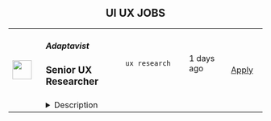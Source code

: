 <div align="center"><h2>UI UX JOBS</h2></div><table><tr>
                <td width="100" height="100" rowspan="2">
                    <img src="https://remotive.com/job/2003427/logo" width="38px" height="auto">
                </td>
                <td width="300">
                    <h5>Adaptavist</h5>
                    <h3>Senior UX Researcher</h3>
                </td>
                <td width="300">
                    <code>ux research</code>
                </td>
                <td width="200">
                <text>1 days ago</text>
                </td>
                <td width="100" rowspan="2">
                <a href="https://remotive.com/remote-jobs/design/senior-ux-researcher-2003427" align="right" target="_blank">Apply</a>
                </td>
            </tr>
            <tr>
                <td colspan="3">
                <details><summary>Description</summary>
                <div><span style="">Working at The Adaptavist Group</span></div>
<div> </div>
<div><a href="https://www.theadaptavistgroup.com/" rel="nofollow"><span style="">The Adaptavist Group</span></a><span style=""> is a global family of companies with a common goal. We combine the best of teamwork, technology, and processes, helping all kinds of businesses be better today and tomorrow.</span></div>
<div> </div>
<div><span style="">We are experts at delivering enterprise software, tailored solutions, and quality services across some of the world’s most trusted technology ecosystems, including Atlassian, AWS, Slack, GitLab, monday.com and Aha!</span></div>
<div> </div>
<div><span style="">We make change happen. From anywhere.</span></div>
<div> </div>
<div><span style="">What we offer you</span></div>
<div> </div>
<div><span style="">We offer an unlimited holiday (PTO) allowance, trusting you to take vacation time that suits your personal life, alongside flexible working hours that empower you to work when it best fits you and your team. We provide MacBooks to all employees and additional support for fully remote workers to set up their home offices. </span></div>
<div> </div>
<div><span style="">Our exceptional Time Away Policy includes 26 weeks of fully paid leave for birthing parents, 13 weeks for non-birthing parents, and extended leave for adoption, IVF, surrogacy, elective egg freezing, and women's health needs such as menopause, menstruation, endometriosis, and PCOS.</span></div>
<div> </div>
<div><span style="">Our trusting, flexible, remote-first way of working means that work can fit around your life, rather than your life fitting around work.</span></div>
<div> </div>
<div><a href="https://www.theadaptavistgroup.com/careers" rel="nofollow"><strong><span style="">Read our full list of benefits</span></strong></a></div>
<div> </div>
<div>About the role</div>
<div> </div>
<div>The Senior UX Researcher is a crucial member of the Research Team at Adaptavist, which utilizes a diverse array of research methodologies and evaluation tools to inform product development across different business units. The team focuses on User Experience and Market Research to foster informed decision-making, discover new market opportunities, assess how our products stack up against competitors, guide product development, and refine our current products to ensure they adhere to the highest standards of usability and usefulness.</div>
<div> </div>
<div>The main responsibility of this role is to provide actionable insights for product development and promote a user-centered culture at Adaptavist. As a senior position, this role should support strategic informed choices across multiple products within its area of responsibility, working closely with senior stakeholders to implement a user-centered, evideninformed conclusions culture. It requires strong expertise in qualitative and quantitative research techniques and the ability to innovate and introduce new methods as needed. Other important skills include structuring projects to align with business goals and ensuring effective collaboration so that research recommeded informed judgements to concrete changes in the product roadmap. Additionally, mentoring junior researchers, enabling other stakeholders to conduct research, coordinating external resources, enhancing research practices, and ensuring that projects stay on track and meet deadlines are also key responsibilities of this role.</div>
<div> </div>
<div>While this position is listed as remote, occasional in-person presence at the office a few times a month is required; hence, <strong>we are looking for someone close to Madrid.</strong></div>
<div> </div>
<div>About the team</div>
<div> </div>
<div>You will be joining Adaptavist's research team, which is composed of 7 members globally. This team works as a service within Adaptavist through the UX Research Service Desk. Their mission is to help product teams build the right products and make sure that they are useful and usable. This team also helps Adaptavist become more customer-centric, synthesising customer insights to inform business conclusions, and product development and ensuring that our product line fits customers' needs. </div>
<div> </div>
<div>The Senior UX Researcher will conduct research that provides meaningful direction for product development at both strategic and tactical levels. This role typically has an area of responsibility focused on a specific problem area, practice, or business unit, with key areas of focus being:</div>
<p><br><br></p>
<div class="h3">What you'll be doing</div>
<ul style="">
<li style=""> </li>
</ul>
<div><strong>Working with stakeholders to ensure user-centricity </strong></div>
<ul style="">
<li style="">Oversee multiple projects, coordinate stakeholder contributions, and secure necessary resources for their completion.</li>
<li style="">Align project goals with business objectives by working closely with cross-functional stakeholders. Agree on deadlines, budgets, and delivery schedules.</li>
<li style="">Help product teams proactively plan research needs and mentor junior researchers (as well as people who do research; PWDRs)  to produce reliable outputs.</li>
<li style="">Assisting product managers in articulating a product vision that provides sufficient inputs for conducting research.</li>
<li style="">Achieve research outcomes by integrating findings into the product roadmap, influencing both strategic direction and thoughtful actions.</li>
<li style="">Partner closely with UX designers to deliver actionable research outputs and serve as the "voice of the user" to disambiguate design issues.</li>
<li style="">Communicating bandwidth limitations to stakeholders, enforcing SLAs, and managing project support autonomously.</li>
<li style="">Coordinate third-party research contributions, clearly defining roles and responsibilities in complex projects.</li>
</ul>
<div> </div>
<div><strong>Delivering research excellence</strong></div>
<ul style="">
<li style="">Drive foundational and strategic research projects, aligning them with business objectives and OKRs.</li>
<li style="">Balance and allocate research resources to ensure rapid progress and high-quality standards across multiple projects.</li>
<li style="">Contribute to building a participant database, evaluate recruitment needs proactively, and communicate with ResOps to establish recruitment pathways ahead of time.</li>
<li style="">Create high-quality deliverables that spark actionable results at strategic and tactical levels., striving for outcomes rather than output.</li>
<li style="">Undertake projects that inform multiple product teams and connect research initiatives, surfacing insights to guide the business unit and promote awareness among leadership.</li>
<li style="">Develop a deep understanding of user needs within a practice or problem area, becoming an expert in that domain.</li>
<li style="">Developing research programs where sequential projects deepen the product teams' understanding of the customer base and support sustained product development.</li>
<li style="">Participate in the Research team’s learning initiatives, apply these learnings in practice, and support a culture of continuous learning within the team</li>
</ul>
<div> </div>
<div><strong>Promoting an Evidence-Based Decision Culture</strong></div>
<ul style="">
<li style="">Drive foundational and strategic research projects, aligning them with business objectives and OKRs.</li>
<li style="">Balance and allocate research resources to ensure rapid progress and high-quality standards across multiple projects.</li>
<li style="">Contribute to building a participant database, evaluate recruitment needs proactively, and communicate with ResOps to establish recruitment pathways ahead of time.</li>
<li style="">Create high-quality deliverables that spark actionable results at strategic and tactical levels., striving for outcomes rather than output.</li>
<li style="">Undertake projects that inform multiple product teams and connect research initiatives, surfacing insights to guide the business unit and promote awareness among leadership.</li>
<li style="">Develop a deep understanding of user needs within a practice or problem area, becoming an expert in that domain.</li>
<li style="">Developing research programs where sequential projects deepen the product teams' understanding of the customer base and support sustained product development.</li>
<li style="">Participate in the Research team’s learning initiatives, apply these learnings in practice, and support a culture of continuous learning within the team</li>
</ul>
<div> </div>
<p><br><br></p>
<div class="h3">What we're looking for</div>
<ul style="">
<li style="">Spanish and English proficiency</li>
<li style="">Significant experience in UX research, preferably in a senior or leadership role.</li>
<li style="">Proven ability to oversee and manage multiple projects simultaneously, ensuring timely delivery and quality standards.</li>
<li style="">Expertise in aligning research projects with business objectives and demonstrating the return on investment (ROI) of research activities.</li>
<li style="">Strong interpersonal, communication, and storytelling skills for effective collaboration with senior stakeholders in leadership positions.</li>
<li style="">Experience guiding and mentoring junior researchers and team members.</li>
<li style="">Deep understanding of UX research methodologies, including qualitative and quantitative methods (e.g., interviews, surveys, focus groups, usability testing).</li>
<li style="">Strong analytical skills to interpret research findings and communicate them effectively.</li>
<li style="">Ability to integrate research findings into the product roadmap and influence both strategic and tactical decisions in product or service development.</li>
<li style="">Ability to lead and inspire teamwork across departments, championing customer-focused research to drive innovation and quality.</li>
<li style="">Skilled in coordinating stakeholder contributions and securing necessary resources.</li>
<li style="">Experienced in fast-paced SaaS tech environments.</li>
<li style="">Proficient in tools like Confluence, Jira, and research platforms such as Userinterviews, Prolific, Maze, and SurveyMonkey.</li>
<li style="">Experience in popularizing research through advanced presentation and storytelling skills to effectively communicate findings and recommendations.</li>
<li style="">Solid background in Agile methodologies to enhance teamwork and project agility.</li>
<li style="">Advanced data analysis skills and knowledge of statistical methods beyond basic analysis, including regression analysis and multivariate testing.</li>
<li style="">Well-versed in accessibility standards (e.g., WCAG) to ensure product usability for people with disabilities.</li>
<li style="">Experienced in a technical discipline.</li>
</ul>
<div> </div>
<div>#LI-AR1</div>
<div> </div>
<div><span style="">Not ticking every box? That’s totally okay! Studies show that women and people of colour might hesitate to apply unless they meet every single requirement. At TAG, we’re dedicated to creating a diverse and welcoming team. If you’re passionate about this role and keen to learn and grow with us, we encourage you to apply, even if you don’t have everything that's listed just yet. </span></div>
<div> </div>
<div><span style="">Drop us your application, we’d love to hear from you!</span></div>
<div> </div>
<div><span style="">What to expect</span></div>
<div> </div>
<div><span style="">We have published some support on Interviewing with The Adaptavist Group to try to alleviate any pre-interview anxieties, here you’ll find information to help you prepare and ace an interview at TAG. </span></div>
<div> </div>
<div><a href="https://www.theadaptavistgroup.com/careers/interview-experience" rel="nofollow"><strong><span style="">You can read them here</span></strong></a></div>
<div> </div>
<div><span style="">Equal opportunities for everyone</span></div>
<div> </div>
<div><span style="">At </span><a href="https://www.theadaptavistgroup.com/" rel="nofollow"><span style="">The Adaptavist Group</span></a><span style="">, we are committed to promoting a diverse and inclusive community and believe this positively impacts both the creation of our innovative products and our delivery of bespoke solutions to our global customers and our own unique culture. We encourage all qualified applicants, regardless of age, disability, race, sexual orientation, religion or belief, sex, gender identity, pregnancy and maternity, marriage, and civil partnership status. From our family-friendly policies to our flexible work environment we offer a range of benefits and policies in order to support staff from all different backgrounds. If you have any questions, please do ask us.</span></div>
<div> </div>
<div><a href="https://work180.com/en-gb/for-women/employer/adaptavist" rel="nofollow"><strong><span style="">Check out our WORK180 page</span></strong></a></div>
<div><a href="https://flexa.careers/companies/adaptavist" rel="nofollow"><strong><span style="">Check out our Flexa page</span></strong></a></div>
<div> </div>
<div><span style="">We look forward to your application!</span></div>
<img src="https://remotive.com/job/track/2003427/blank.gif?source=public_api" alt=""/>
                </details>
                </td>
            </tr></table>